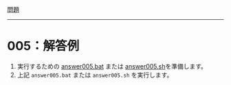 [問題](../README.md)

***
# 005：解答例

1. 実行するための [answer005.bat](answer005.bat) または [answer005.sh](answer005.sh)を準備します。
2. 上記 `answer005.bat` または `answer005.sh` を実行します。
